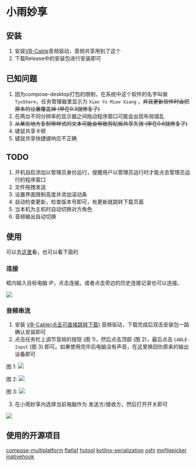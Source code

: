 # 小雨妙享
## 安装
1. 安装[VB-Cable](https://vb-audio.com/Cable/)音频驱动，音频共享用到了这个
2. 下载Release中的安装包进行安装即可

## 已知问题
1. 因为compose-desktop打包的限制，在系统中这个软件的名字叫做 `TyuShare`，任务管理器里显示为 `Xiao Yu Miao Xiang` ，~~并且更新软件时会把原本的设置覆盖掉 (早在0.3就修复了)~~
2. 在两台不同分辨率的显示器之间拖动程序窗口可能会出现布局错乱
3. ~~从某些地方复制带样式的文本可能会导致剪贴板共享失效 (早在0.6就修复了)~~
4. 键鼠共享卡顿
5. 键鼠共享快捷键响应不正确

## TODO
1. 开机自启添加以管理员身份运行，提醒用户以管理员运行时才能点击管理员运行的程序窗口
2. 文件拖拽发送
3. 设置界面限制高度并添加滚动条
4. 自动检查更新，检查版本号即可，有更新就跳转下载页面
5. 当本机为主机时自动切换对方角色
6. 音频输出自动切换

## 使用
可以去[这里](https://note.shirakawatyu.top/article/126)看，也可以看下面的

### 连接

框内输入目标电脑 IP，点击连接。或者点击旁边的历史连接记录也可以连接。

![](https://res.shirakawatyu.top/c171fd96d35a4232bb6abade4d103253.png)

### 音频串流

1. 安装 [VB-Cable(点击可直接跳转下载)](https://vb-audio.com/Cable/index.htm) 音频驱动，下载完成后双击安装包一路确认安装即可
2. 点击任务栏上调节音频的按钮 (图 1)，然后点击顶部 (图 2)，最后点击 `CABLE-Input` (图 3) 即可。如果使用完毕后电脑没有声音，在这里换回你原来的输出设备即可

图 1:
![](https://res.shirakawatyu.top/aac2e4c612aa476a9b33dd705b9b0544.png)

图 2:
![](https://res.shirakawatyu.top/a264c76063a842678143ccbd263b064e.png)

图 3:
![](https://res.shirakawatyu.top/54a5711123fe4c7994a9bb91c52db9a8.png)

3. 在小雨妙享内选择当前电脑作为 发送方/接收方，然后打开开关即可

![](https://res.shirakawatyu.top/16b26f8e0b534e51af3d3f04dfae597f.png)

## 使用的开源项目
[compose-multiplatform](https://github.com/JetBrains/compose-multiplatform)
[flatlaf](https://github.com/JFormDesigner/FlatLaf)
[hutool](https://github.com/dromara/hutool)
[kotlinx-serialization](https://github.com/Kotlin/kotlinx.serialization)
[oshi](https://github.com/oshi/oshi)
[mpfilepicker](https://github.com/Wavesonics/compose-multiplatform-file-picker)
[jnativehook](https://github.com/kwhat/jnativehook)
